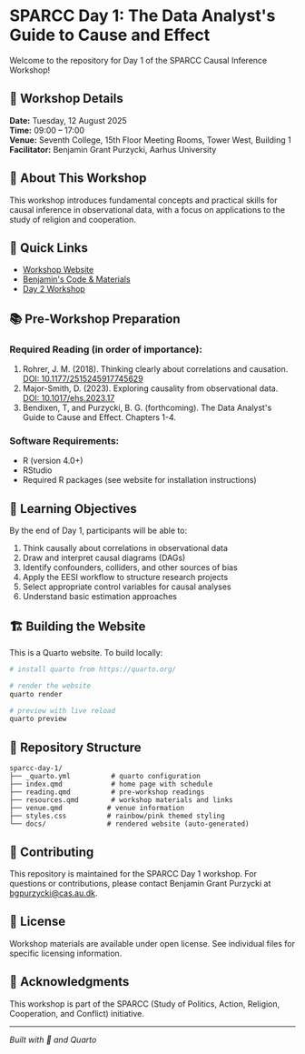# SPARCC Day 1: The Data Analyst's Guide to Cause and Effect

Welcome to the repository for Day 1 of the SPARCC Causal Inference Workshop!

## 📅 Workshop Details

**Date:** Tuesday, 12 August 2025  
**Time:** 09:00 – 17:00  
**Venue:** Seventh College, 15th Floor Meeting Rooms, Tower West, Building 1  
**Facilitator:** Benjamin Grant Purzycki, Aarhus University

## 🌈 About This Workshop

This workshop introduces fundamental concepts and practical skills for causal inference in observational data, with a focus on applications to the study of religion and cooperation.

## 🔗 Quick Links

- [Workshop Website](https://go-bayes.github.io/sparcc-day-1/)
- [Benjamin's Code & Materials](https://gist.github.com/bgpurzycki/68015331beb74525a364c19ccc657fd3)
- [Day 2 Workshop](https://go-bayes.github.io/sparcc-day-2/)

## 📚 Pre-Workshop Preparation

### Required Reading (in order of importance):

1. Rohrer, J. M. (2018). Thinking clearly about correlations and causation. [DOI: 10.1177/2515245917745629](https://doi.org/10.1177/2515245917745629)
2. Major-Smith, D. (2023). Exploring causality from observational data. [DOI: 10.1017/ehs.2023.17](https://doi.org/10.1017/ehs.2023.17)
3. Bendixen, T, and Purzycki, B. G. (forthcoming). The Data Analyst's Guide to Cause and Effect. Chapters 1-4.

### Software Requirements:

- R (version 4.0+)
- RStudio
- Required R packages (see website for installation instructions)

## 🎯 Learning Objectives

By the end of Day 1, participants will be able to:

1. Think causally about correlations in observational data
2. Draw and interpret causal diagrams (DAGs)
3. Identify confounders, colliders, and other sources of bias
4. Apply the EESI workflow to structure research projects
5. Select appropriate control variables for causal analyses
6. Understand basic estimation approaches

## 🏗️ Building the Website

This is a Quarto website. To build locally:

```bash
# install quarto from https://quarto.org/

# render the website
quarto render

# preview with live reload
quarto preview
```

## 📝 Repository Structure

```
sparcc-day-1/
├── _quarto.yml          # quarto configuration
├── index.qmd            # home page with schedule
├── reading.qmd          # pre-workshop readings
├── resources.qmd        # workshop materials and links
├── venue.qmd           # venue information
├── styles.css          # rainbow/pink themed styling
└── docs/               # rendered website (auto-generated)
```

## 🤝 Contributing

This repository is maintained for the SPARCC Day 1 workshop. For questions or contributions, please contact Benjamin Grant Purzycki at bgpurzycki@cas.au.dk.

## 📜 License

Workshop materials are available under open license. See individual files for specific licensing information.

## 🙏 Acknowledgments

This workshop is part of the SPARCC (Study of Politics, Action, Religion, Cooperation, and Conflict) initiative.

---

*Built with 🌈 and Quarto*